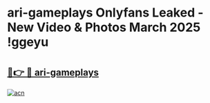 # ari-gameplays Onlyfans Leaked - New Video & Photos March 2025 !ggeyu

# <h2><a href="https://qzb331.iuczelnia.edu.pl?title=ari-gameplays&ref=ggeyu">🔗👉 🔴 ari-gameplays</a></h2>

[![acn](https://github.com/user-attachments/assets/0f9c940e-d8b0-45ae-aac7-cd30a18b3e1c)](https://qzb331.iuczelnia.edu.pl?title=ari-gameplays&ref=ggeyu)

